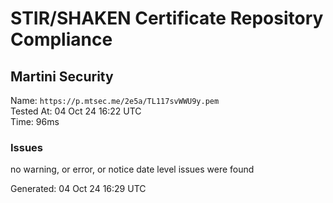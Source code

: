 # STIR/SHAKEN Certificate Repository Compliance

## Martini Security

Name: `https://p.mtsec.me/2e5a/TL117svWWU9y.pem`\
Tested At: 04 Oct 24 16:22 UTC\
Time: 96ms

### Issues

no warning, or error, or notice date level issues were found

Generated: 04 Oct 24 16:29 UTC